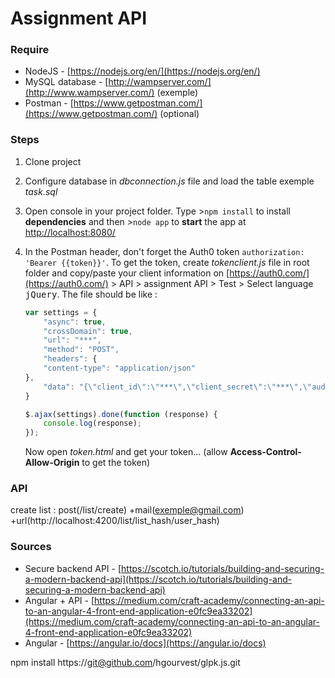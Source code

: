 
# Assignment API


### Require

 - NodeJS - [https://nodejs.org/en/](https://nodejs.org/en/)
 - MySQL database - [http://wampserver.com/](http://www.wampserver.com/) (exemple)
 - Postman - [https://www.getpostman.com/](https://www.getpostman.com/) (optional)


### Steps

1. Clone project

2. Configure database in *dbconnection.js* file and load the table exemple *task.sql*

3. Open console in your project folder. Type >`npm install` to install **dependencies** and then >`node app` to **start** the app at [http://localhost:8080/](http://localhost:8080/)

4. In the Postman header, don't forget the Auth0 token `authorization: 'Bearer {{token}}'`. To get the token, create *tokenclient.js* file in root folder and copy/paste your client information on [https://auth0.com/](https://auth0.com/) > API > assignment API > Test > Select language <kbd>jQuery</kbd>. The file should be like :
	```javascript
	var settings = {
		"async": true,
		"crossDomain": true,
		"url": "***",
		"method": "POST",
		"headers": {
		"content-type": "application/json"
	},
		"data": "{\"client_id\":\"***\",\"client_secret\":\"***\",\"audience\":\"***",\"grant_type\":\"client_credentials\"}"
	}

	$.ajax(settings).done(function (response) {
		console.log(response);
	});
	```
	Now open *token.html* and get your token... (allow **Access-Control-Allow-Origin** to get the token)


### API

create list : post(/list/create) +mail(exemple@gmail.com) +url(http://localhost:4200/list/list_hash/user_hash)


### Sources

 - Secure backend API - [https://scotch.io/tutorials/building-and-securing-a-modern-backend-api](https://scotch.io/tutorials/building-and-securing-a-modern-backend-api)
 - Angular + API - [https://medium.com/craft-academy/connecting-an-api-to-an-angular-4-front-end-application-e0fc9ea33202](https://medium.com/craft-academy/connecting-an-api-to-an-angular-4-front-end-application-e0fc9ea33202)
 - Angular - [https://angular.io/docs](https://angular.io/docs)

npm install https://git@github.com/hgourvest/glpk.js.git